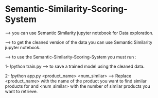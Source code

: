 # Semantic-Similarity-Scoring-System  

--> you can use Semantic Similarity jupyter notebook for Data exploration.  

--> to get the cleaned version of the data you can use Semantic Similarity jupyter notebook.  

--> to use the Semantic-Similarity-Scoring-System you must run :  

   1- !python train.py --> to save a trained model using the cleaned data.  
   
   2- !python app.py <product_name> <num_similar> --> Replace <product_name> with the name of the product you want to find similar products for and
      <num_similar> with the number of similar products you want to retrieve.  

